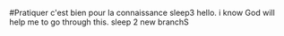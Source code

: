 #Pratiquer c'est bien pour la connaissance
sleep3
hello. i know God will help me to go through this.
sleep 2
new branchS